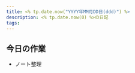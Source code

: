 ```yaml
---
title: <% tp.date.now("YYYY年MM月DD日(ddd)") %>
description: <% tp.date.now(0) %>の日記 
tags:
---
```

## 今日の作業
- ノート整理